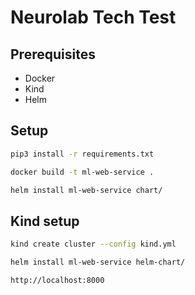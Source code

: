 # Neurolab Tech Test

## Prerequisites

- Docker
- Kind
- Helm

## Setup

```bash
pip3 install -r requirements.txt

docker build -t ml-web-service .

helm install ml-web-service chart/

```

## Kind setup

```bash
kind create cluster --config kind.yml

helm install ml-web-service helm-chart/

http://localhost:8000
```
